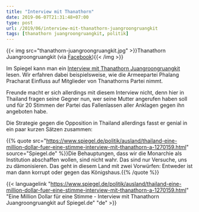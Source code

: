 ```yaml
---
title: "Interview mit Thanathorn"
date: 2019-06-07T21:31:48+07:00
type: post
url: /2019/06/interview-mit-thanathorn-juangroongruangkit
tags: [thanathorn juangroongruangkit, politik]
---
```


{{< img src="thanathorn-juangroongruangkit.jpg" >}}Thanathorn Juangroongruangkit (via <a href="https://www.facebook.com/ThanathornOfficial/photos/fpp.382592748811072/573993423004336/?type=3&theater">Facebook</a>){{< /img >}}

Im Spiegel kann man ein [Interview mit Thanathorn Juangroongruangkit](https://www.spiegel.de/politik/ausland/thailand-eine-million-dollar-fuer-eine-stimme-interview-mit-thanathorn-a-1270159.html) lesen. Wir erfahren dabei beispielsweise, wie die Armeepartei Phalang Pracharat Einfluss auf Mitglieder von Thanathorns Partei nimmt. 

Freunde macht er sich allerdings mit diesem Interview nicht, denn hier in Thailand fragen seine Gegner nun, wer seine Mutter angerufen haben soll und f&uuml;r 20 Stimmen der Partei das Fallenlassen aller Anklagen gegen ihn angeboten habe. 

Die Strategie gegen die Opposition in Thailand allerdings fasst er genial in ein paar kurzen S&auml;tzen zusammen:

{{% quote src="https://www.spiegel.de/politik/ausland/thailand-eine-million-dollar-fuer-eine-stimme-interview-mit-thanathorn-a-1270159.html" source="Spiegel.de" %}}Die Behauptungen, dass wir die Monarchie als Institution abschaffen wollen, sind nicht wahr. Das sind nur Versuche, uns zu dämonisieren. Das geht in diesem Land mit zwei Vorwürfen: Entweder ist man dann korrupt oder gegen das Königshaus.{{% /quote %}}

{{< languagelink "https://www.spiegel.de/politik/ausland/thailand-eine-million-dollar-fuer-eine-stimme-interview-mit-thanathorn-a-1270159.html" "Eine Million Dollar für eine Stimme - Interview mit Thanathorn Juangroongruangkit auf Spiegel.de" "de" >}}